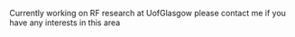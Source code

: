 

<!---
Jstephenson808/Jstephenson808 is a ✨ special ✨ repository because its `README.md` (this file) appears on your GitHub profile.
You can click the Preview link to take a look at your changes.
--->

Currently working on RF research at UofGlasgow please contact me if you have any interests in this area

